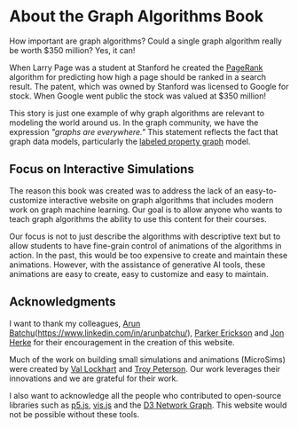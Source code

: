 # About the Graph Algorithms Book

How important are graph algorithms?
Could a single graph algorithm really be worth $350 million?  Yes, it can!

When Larry Page was a student at
Stanford he created the [PageRank](https://en.wikipedia.org/wiki/PageRank) algorithm for predicting how high a page should be ranked in a search result.  The patent, which was owned by Stanford was licensed to Google for stock.  When Google went public the stock was valued at $350 million!

This story is just one example of why graph algorithms are relevant to modeling the world around us.  In the graph community, we have the expression *"graphs are everywhere."*  This statement reflects the fact that graph data models, particularly the [labeled property graph](./glossary.md#labeled-property-graph) model.

## Focus on Interactive Simulations

The reason this book was created was to address the lack of an
easy-to-customize interactive website on graph algorithms that includes
modern work on graph machine learning.  Our goal is to allow anyone who wants to teach graph algorithms the ability to use
this content for their courses.

Our focus is not to just describe the algorithms with descriptive text but to
allow students to have fine-grain control of animations of the algorithms
in action.  In the past, this would be too expensive to create and maintain
these animations.  However, with the assistance of generative AI tools,
these animations are easy to create, easy to customize and easy to
maintain.

## Acknowledgments

I want to thank my colleagues, [Arun Batchu](https://www.linkedin.com/in/arunbatchu/)(https://www.linkedin.com/in/arunbatchu/), [Parker Erickson](https://www.linkedin.com/in/parker-erickson/) and [Jon Herke](https://www.linkedin.com/in/jonherke/) for their encouragement in the creation of this website.

Much of the work on building small simulations and animations (MicroSims) were created by [Val Lockhart](https://www.linkedin.com/in/valockhart/) and [Troy Peterson](https://www.linkedin.com/in/troyapeterson/).  Our work leverages their innovations and we are grateful for their work.

I also want to acknowledge all the people who contributed to open-source
libraries such as [p5.js](https://p5js.org/), [vis.js](https://visjs.org/) and 
the [D3 Network Graph](https://d3-graph-gallery.com/network.html).  This
website would not be possible without these tools.
